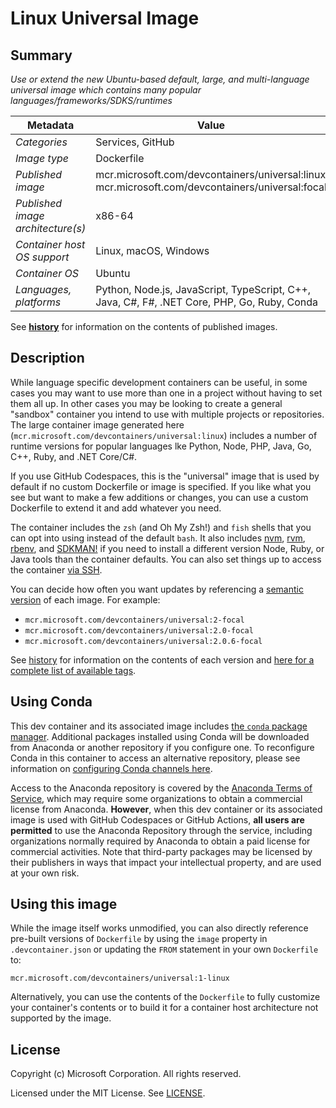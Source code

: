 # Linux Universal Image

## Summary

*Use or extend the new Ubuntu-based default, large, and multi-language universal image which contains many popular languages/frameworks/SDKS/runtimes*

| Metadata | Value |  
|----------|-------|
| *Categories* | Services, GitHub |
| *Image type* | Dockerfile |
| *Published image* | mcr.microsoft.com/devcontainers/universal:linux<br />mcr.microsoft.com/devcontainers/universal:focal |
| *Published image architecture(s)* | x86-64 |
| *Container host OS support* | Linux, macOS, Windows |
| *Container OS* | Ubuntu |
| *Languages, platforms* | Python, Node.js, JavaScript, TypeScript, C++, Java, C#, F#, .NET Core, PHP, Go, Ruby, Conda |

See **[history](history)** for information on the contents of published images.

## Description

While language specific development containers can be useful, in some cases you may want to use more than one in a project without having to set them all up. In other cases you may be looking to create a general "sandbox" container you intend to use with multiple projects or repositories. The large container image generated here (`mcr.microsoft.com/devcontainers/universal:linux`) includes a number of runtime versions for popular languages lke Python, Node, PHP, Java, Go, C++, Ruby, and .NET Core/C#.

If you use GitHub Codespaces, this is the "universal" image that is used by default if no custom Dockerfile or image is specified. If you like what you see but want to make a few additions or changes, you can use a custom Dockerfile to extend it and add whatever you need.

The container includes the `zsh` (and Oh My Zsh!) and `fish` shells that you can opt into using instead of the default `bash`. It also includes [nvm](https://github.com/nvm-sh/nvm), [rvm](https://rvm.io/), [rbenv](https://github.com/rbenv/rbenv), and [SDKMAN!](https://sdkman.io/) if you need to install a different version Node, Ruby, or Java tools than the container defaults. You can also set things up to access the container [via SSH](#accessing-the-container-using-ssh-scp-or-sshfs).

You can decide how often you want updates by referencing a [semantic version](https://semver.org/) of each image.
For example:

- `mcr.microsoft.com/devcontainers/universal:2-focal`
- `mcr.microsoft.com/devcontainers/universal:2.0-focal`
- `mcr.microsoft.com/devcontainers/universal:2.0.6-focal`

See [history](history) for information on the contents of each version and [here for a complete list of available tags](https://mcr.microsoft.com/v2/devcontainers/universal/tags/list).


## Using Conda
This dev container and its associated image includes [the `conda` package manager](https://aka.ms/vscode-remote/conda/about). Additional packages installed using Conda will be downloaded from Anaconda or another repository if you configure one. To reconfigure Conda in this container to access an alternative repository, please see information on [configuring Conda channels here](https://aka.ms/vscode-remote/conda/channel-setup).

Access to the Anaconda repository is covered by the [Anaconda Terms of Service](https://aka.ms/vscode-remote/conda/terms), which may require some organizations to obtain a commercial license from Anaconda. **However**, when this dev container or its associated image is used with GitHub Codespaces or GitHub Actions, **all users are permitted** to use the Anaconda Repository through the service, including organizations normally required by Anaconda to obtain a paid license for commercial activities. Note that third-party packages may be licensed by their publishers in ways that impact your intellectual property, and are used at your own risk.

## Using this image

While the image itself works unmodified, you can also directly reference pre-built versions of `Dockerfile` by using the `image` property in `.devcontainer.json` or updating the `FROM` statement in your own  `Dockerfile` to:

`mcr.microsoft.com/devcontainers/universal:1-linux`

Alternatively, you can use the contents of the `Dockerfile` to fully customize your container's contents or to build it for a container host architecture not supported by the image.

## License

Copyright (c) Microsoft Corporation. All rights reserved.

Licensed under the MIT License. See [LICENSE](https://github.com/devcontainers/images/blob/main/LICENSE).

